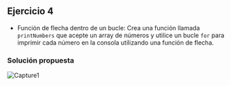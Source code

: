 ## Ejercicio 4
* Función de flecha dentro de un bucle: Crea una función llamada `printNumbers` que acepte un array de números
y utilice un bucle `for` para imprimir cada número en la consola utilizando una función de flecha.

### Solución propuesta
![Capture1](https://github.com/Luiso-o/Ejercicio-S2.1-Javascript-I/assets/128043647/c5fe2a43-2b26-4e29-b7b8-9ac231de9a1e)
